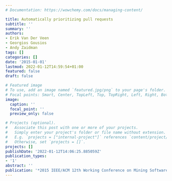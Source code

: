 ```yaml
---
# Documentation: https://wowchemy.com/docs/managing-content/

title: Automatically prioritizing pull requests
subtitle: ''
summary: ''
authors:
- Erik Van Der Veen
- Georgios Gousios
- Andy Zaidman
tags: []
categories: []
date: '2015-01-01'
lastmod: 2022-01-12T14:59:54+01:00
featured: false
draft: false

# Featured image
# To use, add an image named `featured.jpg/png` to your page's folder.
# Focal points: Smart, Center, TopLeft, Top, TopRight, Left, Right, BottomLeft, Bottom, BottomRight.
image:
  caption: ''
  focal_point: ''
  preview_only: false

# Projects (optional).
#   Associate this post with one or more of your projects.
#   Simply enter your project's folder or file name without extension.
#   E.g. `projects = ["internal-project"]` references `content/project/deep-learning/index.md`.
#   Otherwise, set `projects = []`.
projects: []
publishDate: '2022-01-12T14:06:25.885059Z'
publication_types:
- '1'
abstract: ''
publication: '*2015 IEEE/ACM 12th Working Conference on Mining Software Repositories*'
---
```

